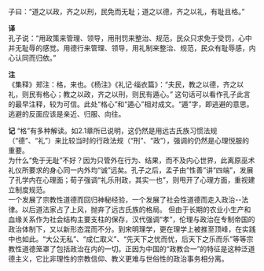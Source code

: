 子曰：“道之以政，齐之以刑，民免而无耻；道之以德，齐之以礼，有耻且格。”

**译**  
孔子说：“用政策来管理、领导，用刑罚来整治、规范，民众只求免于受罚，心中并无耻辱的感觉。用德行来管理、领导，用礼制来整治、规范，民众有耻辱感，内心认同而归依。”

**注**  
《集释》郑注：格，来也。《杨注》《礼记·缁衣篇》：“夫民，教之以德，齐之以礼，则民有格心；教之以政，齐之以刑，则民有遁心。” 这句话可以看作孔子此言的最早注释，较为可信。此处“格心”和“遁心”相对成文。“遁”字，即逃避的意思。逃避的反面应该是亲近、归服、向往。  

**记** 
“格”有多种解读。如2.1章所已说明，这仍然是用远古氏族习惯法规（“德”、“礼”）来比较当时的行政法规（“刑”、“政”），强调的仍然是心理悦服的重要。  
为什么“免于无耻”不好？因为只管外在行为、结果，而不及内心世界，此离原巫术礼仪所要求的身心同一内外均“诚”远矣。孔子之后，孟子由“性善”讲“四端”，发展了孔学内在心理面；荀子强调“礼乐刑政，其实一也”，则甩开了心理方面，重视建立制度规范。   
一个发展了宗教性道德而回归神秘经验，一个发展了社会性道德而走入政治--法律。以后道法家占了上风，抛弃了远古氏族的格局。 
但由于长期的农业小生产和血缘关系作为社会结构主要支柱的保存，汉代强调“孝”，伦理与政治在专制帝国的政治体制下，又以新形态混而不分。到宋明理学，更在理学上被推至顶峰，在实践中也如此。“大公无私”、“成仁取义”、“先天下之忧而忧，后天下之乐而乐”等等宗教性道德笼罩了包括政治在内的一切。正因为中国的“政教合一”的特征是这种泛道德主义，它比非理性的宗教信仰、教义更难与世俗性的政治事务相分离。

